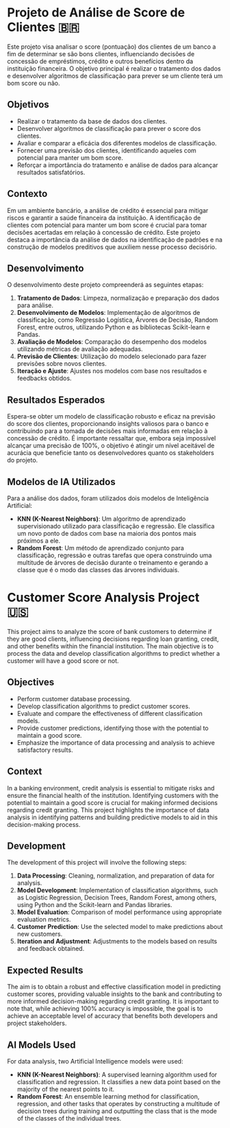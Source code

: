 # Projeto de Análise de Score de Clientes 🇧🇷

Este projeto visa analisar o score (pontuação) dos clientes de um banco a fim de determinar se são bons clientes, influenciando decisões de concessão de empréstimos, crédito e outros benefícios dentro da instituição financeira. O objetivo principal é realizar o tratamento dos dados e desenvolver algoritmos de classificação para prever se um cliente terá um bom score ou não.

## Objetivos

- Realizar o tratamento da base de dados dos clientes.
- Desenvolver algoritmos de classificação para prever o score dos clientes.
- Avaliar e comparar a eficácia dos diferentes modelos de classificação.
- Fornecer uma previsão dos clientes, identificando aqueles com potencial para manter um bom score.
- Reforçar a importância do tratamento e análise de dados para alcançar resultados satisfatórios.

## Contexto

Em um ambiente bancário, a análise de crédito é essencial para mitigar riscos e garantir a saúde financeira da instituição. A identificação de clientes com potencial para manter um bom score é crucial para tomar decisões acertadas em relação à concessão de crédito. Este projeto destaca a importância da análise de dados na identificação de padrões e na construção de modelos preditivos que auxiliem nesse processo decisório.

## Desenvolvimento

O desenvolvimento deste projeto compreenderá as seguintes etapas:

1. **Tratamento de Dados**: Limpeza, normalização e preparação dos dados para análise.
2. **Desenvolvimento de Modelos**: Implementação de algoritmos de classificação, como Regressão Logística, Árvores de Decisão, Random Forest, entre outros, utilizando Python e as bibliotecas Scikit-learn e Pandas.
3. **Avaliação de Modelos**: Comparação do desempenho dos modelos utilizando métricas de avaliação adequadas.
4. **Previsão de Clientes**: Utilização do modelo selecionado para fazer previsões sobre novos clientes.
5. **Iteração e Ajuste**: Ajustes nos modelos com base nos resultados e feedbacks obtidos.

## Resultados Esperados

Espera-se obter um modelo de classificação robusto e eficaz na previsão do score dos clientes, proporcionando insights valiosos para o banco e contribuindo para a tomada de decisões mais informadas em relação à concessão de crédito. É importante ressaltar que, embora seja impossível alcançar uma precisão de 100%, o objetivo é atingir um nível aceitável de acurácia que beneficie tanto os desenvolvedores quanto os stakeholders do projeto.

## Modelos de IA Utilizados

Para a análise dos dados, foram utilizados dois modelos de Inteligência Artificial:

- **KNN (K-Nearest Neighbors)**: Um algoritmo de aprendizado supervisionado utilizado para classificação e regressão. Ele classifica um novo ponto de dados com base na maioria dos pontos mais próximos a ele.
- **Random Forest**: Um método de aprendizado conjunto para classificação, regressão e outras tarefas que opera construindo uma multitude de árvores de decisão durante o treinamento e gerando a classe que é o modo das classes das árvores individuais.

# Customer Score Analysis Project 🇺🇸

This project aims to analyze the score of bank customers to determine if they are good clients, influencing decisions regarding loan granting, credit, and other benefits within the financial institution. The main objective is to process the data and develop classification algorithms to predict whether a customer will have a good score or not.

## Objectives

- Perform customer database processing.
- Develop classification algorithms to predict customer scores.
- Evaluate and compare the effectiveness of different classification models.
- Provide customer predictions, identifying those with the potential to maintain a good score.
- Emphasize the importance of data processing and analysis to achieve satisfactory results.

## Context

In a banking environment, credit analysis is essential to mitigate risks and ensure the financial health of the institution. Identifying customers with the potential to maintain a good score is crucial for making informed decisions regarding credit granting. This project highlights the importance of data analysis in identifying patterns and building predictive models to aid in this decision-making process.

## Development

The development of this project will involve the following steps:

1. **Data Processing**: Cleaning, normalization, and preparation of data for analysis.
2. **Model Development**: Implementation of classification algorithms, such as Logistic Regression, Decision Trees, Random Forest, among others, using Python and the Scikit-learn and Pandas libraries.
3. **Model Evaluation**: Comparison of model performance using appropriate evaluation metrics.
4. **Customer Prediction**: Use the selected model to make predictions about new customers.
5. **Iteration and Adjustment**: Adjustments to the models based on results and feedback obtained.

## Expected Results

The aim is to obtain a robust and effective classification model in predicting customer scores, providing valuable insights to the bank and contributing to more informed decision-making regarding credit granting. It is important to note that, while achieving 100% accuracy is impossible, the goal is to achieve an acceptable level of accuracy that benefits both developers and project stakeholders.

## AI Models Used

For data analysis, two Artificial Intelligence models were used:

- **KNN (K-Nearest Neighbors)**: A supervised learning algorithm used for classification and regression. It classifies a new data point based on the majority of the nearest points to it.
- **Random Forest**: An ensemble learning method for classification, regression, and other tasks that operates by constructing a multitude of decision trees during training and outputting the class that is the mode of the classes of the individual trees.

